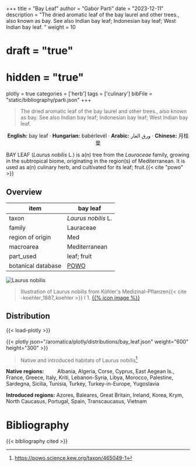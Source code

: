 +++
title = "Bay Leaf"
author = "Gabor Parti"
date = "2023-12-11"
description = "The dried aromatic leaf of the bay laurel and other trees., also known as bay. See also Indian bay leaf; Indonesian bay leaf; West Indian bay leaf. "
weight = 10
# draft = "true"
# hidden = "true"
plotly = true
categories = ['herb']
tags = ['culinary']
bibFile = "static/bibliography/parti.json"
+++

>The dried aromatic leaf of the bay laurel and other trees., also known as bay. See also Indian bay leaf; Indonesian bay leaf; West Indian bay leaf.  [<i class="fab fa-wikipedia-w"></i>](https://en.wikipedia.org/wiki/Bay_leaf)



<center>

**English:** bay leaf · **Hungarian:** babérlevél · **Arabic:** <span class="arabic-text" dir="rtl">ورق الغار</span> · **Chinese:** <span class="traditional-chinese-text">月桂葉</span>

</center>

BAY LEAF (*Laurus nobilis* L.) is a(n) tree from the *Lauraceae* family, growing in the subtropical biome, originating in the region(s) of Mediterranean. It is used as a(n) culinary herb, and cultivated for its leaf; fruit.{{< cite "powo" >}}

## Overview

|       item       |                      bay leaf                     |
|------------------|---------------------------------------------------|
|       taxon      |                *Laurus nobilis* L.                |
|      family      |                     Lauraceae                     |
| region of origin |                        Med                        |
|     macroarea    |                   Mediterranean                   |
|     part_used    |                    leaf; fruit                    |
|botanical database|[POWO](https://powo.science.kew.org/taxon/465049-1)|

![Laurus nobilis](/images/illustrations/bay_leaf.png?width=40rem "Illustration of Laurus nobilis from Köhler's Medizinal-Pflanzen")

>Illustration of Laurus nobilis from Köhler's Medizinal-Pflanzen{{< cite -koehler_1887_koehler >}} I 1. [{{% icon image %}}](https://www.biodiversitylibrary.org/item/10836#page/235/mode/1up)

## Distribution

{{< load-plotly >}}

{{< plotly json="/aromatica/plotly/distributions/bay_leaf.json" weight="600" height="300" >}}

>Native and introduced habitats of Laurus nobilis[^powo]

[^powo]: https://powo.science.kew.org/taxon/465049-1

<p style="text-align:left;">

**Native regions:** &ensp; &ensp; &ensp; Albania, Algeria, Corse, Cyprus, East Aegean Is., France, Greece, Italy, Kriti, Lebanon-Syria, Libya, Morocco, Palestine, Sardegna, Sicilia, Tunisia, Turkey, Turkey-in-Europe, Yugoslavia

**Introduced regions:** Azores, Baleares, Great Britain, Ireland, Korea, Krym, North Caucasus, Portugal, Spain, Transcaucasus, Vietnam

</p>



# Bibliography

{{< bibliography cited >}}

